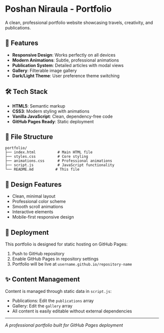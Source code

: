 # Poshan Niraula - Portfolio

A clean, professional portfolio website showcasing travels, creativity, and publications.

## 🚀 Features

- **Responsive Design**: Works perfectly on all devices
- **Modern Animations**: Subtle, professional animations
- **Publication System**: Detailed articles with modal views
- **Gallery**: Filterable image gallery
- **Dark/Light Theme**: User preference theme switching

## 🛠️ Tech Stack

- **HTML5**: Semantic markup
- **CSS3**: Modern styling with animations
- **Vanilla JavaScript**: Clean, dependency-free code
- **GitHub Pages Ready**: Static deployment

## 📁 File Structure

```
portfolio/
├── index.html          # Main HTML file
├── styles.css          # Core styling
├── animations.css      # Professional animations
├── script.js           # JavaScript functionality
└── README.md          # This file
```

## 🎨 Design Features

- Clean, minimal layout
- Professional color scheme
- Smooth scroll animations
- Interactive elements
- Mobile-first responsive design

## 🚀 Deployment

This portfolio is designed for static hosting on GitHub Pages:

1. Push to GitHub repository
2. Enable GitHub Pages in repository settings
3. Portfolio will be live at `username.github.io/repository-name`

## ✨ Content Management

Content is managed through static data in `script.js`:
- Publications: Edit the `publications` array
- Gallery: Edit the `gallery` array
- All content is easily editable without external dependencies

---

*A professional portfolio built for GitHub Pages deployment*
